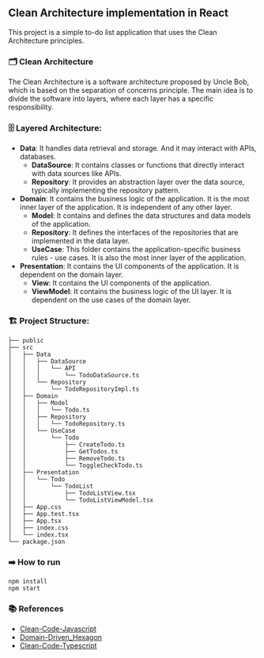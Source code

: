 ## Clean Architecture implementation in React

This project is a simple to-do list application that uses the Clean Architecture principles.


### 🗂️ Clean Architecture

The Clean Architecture is a software architecture proposed by Uncle Bob, which is based on the separation of concerns principle. The main idea is to divide the software into layers, where each layer has a specific responsibility. 

###  🗄️ Layered Architecture: 

- **Data**: It handles data retrieval and storage. And it may interact with APIs, databases. 
  - **DataSource**: It contains classes or functions that directly interact with data sources like APIs.
  - **Repository**: It provides an abstraction layer over the data source, typically implementing the repository pattern.
- **Domain**: It contains the business logic of the application. It is the most inner layer of the application. It is independent of any other layer. 
  - **Model**: It contains and defines the data structures and data models of the application.
  - **Repository**: It defines the interfaces of the repositories that are implemented in the data layer.
  - **UseCase**: This folder contains the application-specific business rules - use cases. It is also the most inner layer of the application.
- **Presentation**: It contains the UI components of the application. It is dependent on the domain layer. 
  - **View**: It contains the UI components of the application.
  - **ViewModel**: It contains the business logic of the UI layer. It is dependent on the use cases of the domain layer.

### 🏗️ Project Structure: 

````
├── public
├── src
│   ├── Data
│   │   ├── DataSource
│   │   │   └── API
│   │   │       └── TodoDataSource.ts
│   │   └── Repository
│   │       └── TodoRepositoryImpl.ts
│   ├── Domain
│   │   ├── Model
│   │   │   └── Todo.ts
│   │   ├── Repository
│   │   │   └── TodoRepository.ts
│   │   └── UseCase
│   │       └── Todo
│   │           ├── CreateTodo.ts
│   │           ├── GetTodos.ts
│   │           ├── RemoveTodo.ts
│   │           └── ToggleCheckTodo.ts
│   ├── Presentation
│   │   └── Todo
│   │       └── TodoList
│   │           ├── TodoListView.tsx
│   │           └── TodoListViewModel.tsx
│   ├── App.css
│   ├── App.test.tsx
│   ├── App.tsx
│   ├── index.css
│   └── index.tsx
└── package.json

````
### ➡️ How to run

````
npm install
npm start
````

### 📚 References

- [Clean-Code-Javascript](https://github.com/ryanmcdermott/clean-code-javascript)
- [Domain-Driven_Hexagon](https://github.com/Sairyss/domain-driven-hexagon)
- [Clean-Code-Typescript](https://github.com/labs42io/clean-code-typescript)



